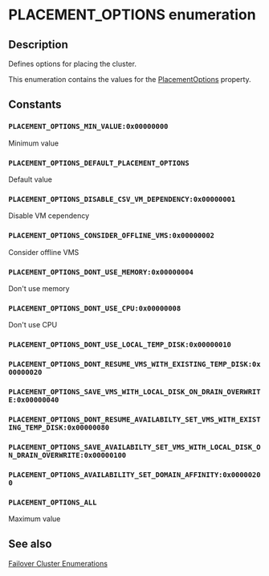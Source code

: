 # PLACEMENT_OPTIONS enumeration

## Description

Defines options for placing the cluster.

This enumeration contains the values for the [PlacementOptions](https://learn.microsoft.com/previous-versions/windows/desktop/mscs/clusters-placementoptions) property.

## Constants

### `PLACEMENT_OPTIONS_MIN_VALUE:0x00000000`

Minimum value

### `PLACEMENT_OPTIONS_DEFAULT_PLACEMENT_OPTIONS`

Default value

### `PLACEMENT_OPTIONS_DISABLE_CSV_VM_DEPENDENCY:0x00000001`

Disable VM cependency

### `PLACEMENT_OPTIONS_CONSIDER_OFFLINE_VMS:0x00000002`

Consider offline VMS

### `PLACEMENT_OPTIONS_DONT_USE_MEMORY:0x00000004`

Don't use memory

### `PLACEMENT_OPTIONS_DONT_USE_CPU:0x00000008`

Don't use CPU

### `PLACEMENT_OPTIONS_DONT_USE_LOCAL_TEMP_DISK:0x00000010`

### `PLACEMENT_OPTIONS_DONT_RESUME_VMS_WITH_EXISTING_TEMP_DISK:0x00000020`

### `PLACEMENT_OPTIONS_SAVE_VMS_WITH_LOCAL_DISK_ON_DRAIN_OVERWRITE:0x00000040`

### `PLACEMENT_OPTIONS_DONT_RESUME_AVAILABILTY_SET_VMS_WITH_EXISTING_TEMP_DISK:0x00000080`

### `PLACEMENT_OPTIONS_SAVE_AVAILABILTY_SET_VMS_WITH_LOCAL_DISK_ON_DRAIN_OVERWRITE:0x00000100`

### `PLACEMENT_OPTIONS_AVAILABILITY_SET_DOMAIN_AFFINITY:0x00000200`

### `PLACEMENT_OPTIONS_ALL`

Maximum value

## See also

[Failover Cluster Enumerations](https://learn.microsoft.com/previous-versions/windows/desktop/mscs/cluster-enumerations)